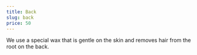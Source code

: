 ```yaml
---
title: Back
slug: back
price: 50
---
```


We use a special wax that is gentle on the skin and removes hair from the root on the back.
